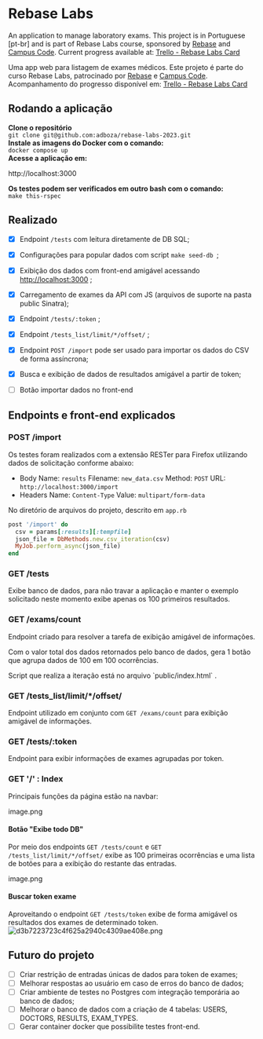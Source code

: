 # Rebase Labs

An application to manage laboratory exams. 
This project is in Portuguese [pt-br] and is part of Rebase Labs course, sponsored by [Rebase](https://rebase.com.br/) and [Campus Code](https://www.campuscode.com.br/).
Current progress available at: [Trello - Rebase Labs Card](https://trello.com/c/2IUQpLu4/42-rebase-labs)

Uma app web para listagem de exames médicos.
Este projeto é parte do curso Rebase Labs, patrocinado por [Rebase](https://rebase.com.br/) e [Campus Code](https://www.campuscode.com.br/).
Acompanhamento do progresso disponível em: [Trello - Rebase Labs Card](https://trello.com/c/2IUQpLu4/42-rebase-labs)

## Rodando a aplicação

**Clone o repositório** <br>
`git clone git@github.com:adboza/rebase-labs-2023.git`<br>
**Instale as imagens do Docker com o comando:** <br>
`docker compose up` <br>
**Acesse a aplicação em:** <br>
<p>http://localhost:3000</p>

**Os testes podem ser verificados em outro bash com o comando:** <br>
`make this-rspec` <br>

## Realizado
- [x] Endpoint `/tests` com leitura diretamente de DB SQL;
- [x] Configurações para popular dados com script `make seed-db `;
- [x] Exibição dos dados com front-end amigável acessando <http://localhost:3000> ;
- [x] Carregamento de exames da API com JS (arquivos de suporte na pasta public Sinatra);
- [x] Endpoint `/tests/:token` ;
- [x] Endpoint  `/tests_list/limit/*/offset/` ;
- [x] Endpoint `POST /import`  pode ser usado para importar os dados do CSV de forma assíncrona;
- [x] Busca e exibição de dados de resultados amigável a partir de token;
- [ ] Botão importar dados no front-end


## Endpoints e front-end explicados

### POST /import
Os testes foram realizados com a extensão RESTer para Firefox utilizando dados de solicitação conforme abaixo:

- Body
Name: `results`
Filename: `new_data.csv`
Method: `POST`
URL: `http://localhost:3000/import`
- Headers
Name: `Content-Type`
Value: `multipart/form-data`

No diretório de arquivos do projeto, descrito em `app.rb`
```ruby
post '/import' do
  csv = params[:results][:tempfile]
  json_file = DbMethods.new.csv_iteration(csv)
  MyJob.perform_async(json_file)
end
```

### GET /tests
Exibe banco de dados, para não travar a aplicação e manter o exemplo solicitado neste momento exibe apenas os 100 primeiros resultados.

### GET /exams/count
<p>Endpoint criado para resolver a tarefa de exibição amigável de informações. </p>
<p>Com o valor total dos dados retornados pelo banco de dados, gera 1 botão que agrupa dados de 100 em 100 ocorrências.</p>
Script que realiza a iteração está no arquivo `public/index.html`  .

### GET /tests_list/limit/*/offset/
Endpoint utilizado em conjunto com `GET /exams/count` para exibição amigável de informações.

### GET /tests/:token
Endpoint para exibir informações de exames agrupadas por token.

### GET '/' : Index

Principais funções da página estão na navbar:

image.png

#### Botão "Exibe todo DB"
Por meio dos endpoints `GET /tests/count` e `GET /tests_list/limit/*/offset/` exibe as 100 primeiras ocorrências e uma lista de botões para a exibição do restante das entradas.

image.png

#### Buscar token exame
Aproveitando o endpoint `GET /tests/token` exibe de forma amigável os resultados dos exames de determinado token.
![d3b7223723c4f625a2940c4309ae408e.png](:/c9023f9d3b384d4eb25d026b4fb56789)


## Futuro do projeto
- [ ]  Criar restrição de entradas únicas de dados para token de exames;
- [ ]  Melhorar respostas ao usuário em caso de erros do banco de dados;
- [ ]  Criar ambiente de testes no Postgres com integração temporária ao banco de dados;
- [ ]  Melhorar o banco de dados com a criação de 4 tabelas: USERS, DOCTORS, RESULTS, EXAM_TYPES.
- [ ]  Gerar container docker que possibilite testes front-end.
